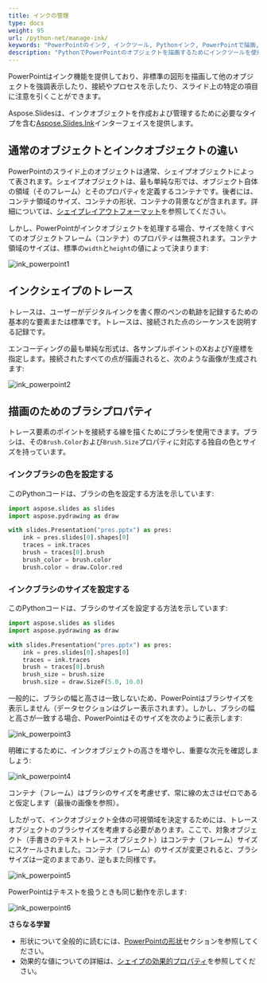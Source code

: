 ```yaml
---
title: インクの管理
type: docs
weight: 95
url: /python-net/manage-ink/
keywords: "PowerPointのインク, インクツール, Pythonインク, PowerPointで描画, PowerPointプレゼンテーション, Python, .NET経由のAspose.Slides for Python"
description: "PythonでPowerPointのオブジェクトを描画するためにインクツールを使用する"
---
```


PowerPointはインク機能を提供しており、非標準の図形を描画して他のオブジェクトを強調表示したり、接続やプロセスを示したり、スライド上の特定の項目に注意を引くことができます。

Aspose.Slidesは、インクオブジェクトを作成および管理するために必要なタイプを含む[Aspose.Slides.Ink](https://reference.aspose.com/slides/python-net/aspose.slides.ink/)インターフェイスを提供します。

## **通常のオブジェクトとインクオブジェクトの違い**

PowerPointのスライド上のオブジェクトは通常、シェイプオブジェクトによって表されます。シェイプオブジェクトは、最も単純な形では、オブジェクト自体の領域（そのフレーム）とそのプロパティを定義するコンテナです。後者には、コンテナ領域のサイズ、コンテナの形状、コンテナの背景などが含まれます。詳細については、[シェイプレイアウトフォーマット](https://docs.aspose.com/slides/python-net/shape-manipulations/#access-layout-formats-for-shape)を参照してください。

しかし、PowerPointがインクオブジェクトを処理する場合、サイズを除くすべてのオブジェクトフレーム（コンテナ）のプロパティは無視されます。コンテナ領域のサイズは、標準の`width`と`height`の値によって決まります:

![ink_powerpoint1](ink_powerpoint1.png)

## **インクシェイプのトレース**

トレースは、ユーザーがデジタルインクを書く際のペンの軌跡を記録するための基本的な要素または標準です。トレースは、接続された点のシーケンスを説明する記録です。

エンコーディングの最も単純な形式は、各サンプルポイントのXおよびY座標を指定します。接続されたすべての点が描画されると、次のような画像が生成されます:

![ink_powerpoint2](ink_powerpoint2.png)

## 描画のためのブラシプロパティ

トレース要素のポイントを接続する線を描くためにブラシを使用できます。ブラシは、その`Brush.Color`および`Brush.Size`プロパティに対応する独自の色とサイズを持っています。

### **インクブラシの色を設定する**

このPythonコードは、ブラシの色を設定する方法を示しています:

```python
import aspose.slides as slides
import aspose.pydrawing as draw

with slides.Presentation("pres.pptx") as pres:
    ink = pres.slides[0].shapes[0]
    traces = ink.traces
    brush = traces[0].brush
    brush_color = brush.color
    brush.color = draw.Color.red
```

### **インクブラシのサイズを設定する**

このPythonコードは、ブラシのサイズを設定する方法を示しています:

```python
import aspose.slides as slides
import aspose.pydrawing as draw

with slides.Presentation("pres.pptx") as pres:
    ink = pres.slides[0].shapes[0]
    traces = ink.traces
    brush = traces[0].brush
    brush_size = brush.size
    brush.size = draw.SizeF(5.0, 10.0)
```

一般的に、ブラシの幅と高さは一致しないため、PowerPointはブラシサイズを表示しません（データセクションはグレー表示されます）。しかし、ブラシの幅と高さが一致する場合、PowerPointはそのサイズを次のように表示します:

![ink_powerpoint3](ink_powerpoint3.png)

明確にするために、インクオブジェクトの高さを増やし、重要な次元を確認しましょう:

![ink_powerpoint4](ink_powerpoint4.png)

コンテナ（フレーム）はブラシのサイズを考慮せず、常に線の太さはゼロであると仮定します（最後の画像を参照）。

したがって、インクオブジェクト全体の可視領域を決定するためには、トレースオブジェクトのブラシサイズを考慮する必要があります。ここで、対象オブジェクト（手書きのテキストトレースオブジェクト）はコンテナ（フレーム）サイズにスケールされました。コンテナ（フレーム）のサイズが変更されると、ブラシサイズは一定のままであり、逆もまた同様です。

![ink_powerpoint5](ink_powerpoint5.png)

PowerPointはテキストを扱うときも同じ動作を示します:

![ink_powerpoint6](ink_powerpoint6.png)

**さらなる学習**

* 形状について全般的に読むには、[PowerPointの形状](https://docs.aspose.com/slides/python-net/powerpoint-shapes/)セクションを参照してください。
* 効果的な値についての詳細は、[シェイプの効果的プロパティ](https://docs.aspose.com/slides/python-net/shape-effective-properties/#get-effective-font-height-value)を参照してください。